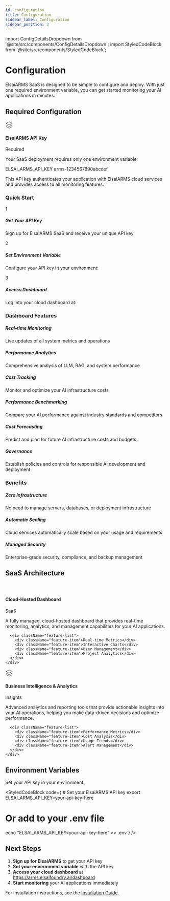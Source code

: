 ```yaml
---
id: configuration
title: Configuration
sidebar_label: Configuration
sidebar_position: 3
---
```


import ConfigDetailsDropdown from '@site/src/components/ConfigDetailsDropdown';
import StyledCodeBlock from '@site/src/components/StyledCodeBlock';

# Configuration

ElsaiARMS SaaS is designed to be simple to configure and deploy. With just one required environment variable, you can get started monitoring your AI applications in minutes.

## Required Configuration

<div className="config-container">
  <div className="config-section">
    <div className="config-header">
      <div className="config-icon">
        <svg width="24" height="24" viewBox="0 0 24 24" fill="none" xmlns="http://www.w3.org/2000/svg">
          <path d="M12 2L2 7L12 12L22 7L12 2Z" stroke="currentColor" strokeWidth="2" strokeLinecap="round" strokeLinejoin="round"/>
          <path d="M2 17L12 22L22 17" stroke="currentColor" strokeWidth="2" strokeLinecap="round" strokeLinejoin="round"/>
          <path d="M2 12L12 17L22 12" stroke="currentColor" strokeWidth="2" strokeLinecap="round" strokeLinejoin="round"/>
        </svg>
      </div>
      <h4>ElsaiARMS API Key</h4>
      <div className="config-badge">Required</div>
    </div>
    <div className="config-content">
      <p>Your SaaS deployment requires only one environment variable:</p>
      <div className="env-variable">
        <span className="var-name">ELSAI_ARMS_API_KEY</span>
        <span className="var-value">arms-1234567890abcdef</span>
      </div>
      <p className="config-note">This API key authenticates your application with ElsaiARMS cloud services and provides access to all monitoring features.</p>
    </div>
  </div>
</div>

### Quick Start

<div className="quick-start">
  <div className="start-step">
    <div className="step-number">1</div>
    <div className="step-content">
      <h5>Get Your API Key</h5>
      <div className="step-description">
        <p>Sign up for ElsaiARMS SaaS and receive your unique API key</p>
      </div>
    </div>
  </div>

  <div className="start-step">
    <div className="step-number">2</div>
    <div className="step-content">
      <h5>Set Environment Variable</h5>
      <div className="step-description">
        <p>Configure your API key in your environment:</p>
        <StyledCodeBlock code="export ELSAI_ARMS_API_KEY=your-api-key-here" />
      </div>
    </div>
  </div>

  <div className="start-step">
    <div className="step-number">3</div>
    <div className="step-content">
      <h5>Access Dashboard</h5>
      <div className="step-description">
        <p>Log into your cloud dashboard at:</p>
        <StyledCodeBlock code="https://arms.elsaifoundry.ai/dashboard" />
      </div>
    </div>
  </div>
</div>

### Dashboard Features

<div className="dashboard-features">
  <div className="feature-grid">
    <div className="feature-card">
      <h5>Real-time Monitoring</h5>
      <p>Live updates of all system metrics and operations</p>
    </div>
    <div className="feature-card">
      <h5>Performance Analytics</h5>
      <p>Comprehensive analysis of LLM, RAG, and system performance</p>
    </div>
    <div className="feature-card">
      <h5>Cost Tracking</h5>
      <p>Monitor and optimize your AI infrastructure costs</p>
    </div>
    <div className="feature-card">
      <h5>Performance Benchmarking</h5>
      <p>Compare your AI performance against industry standards and competitors</p>
    </div>
    <div className="feature-card">
      <h5>Cost Forecasting</h5>
      <p>Predict and plan for future AI infrastructure costs and budgets</p>
    </div>
    <div className="feature-card">
      <h5>Governance</h5>
      <p>Establish policies and controls for responsible AI development and deployment</p>
    </div>
  </div>
</div>

### Benefits

<div className="customization-section">
  <div className="customization-item">
    <h5>Zero Infrastructure</h5>
    <p>No need to manage servers, databases, or deployment infrastructure</p>
  </div>
  
  <div className="customization-item">
    <h5>Automatic Scaling</h5>
    <p>Cloud services automatically scale based on your usage and requirements</p>
  </div>
  
  <div className="customization-item">
    <h5>Managed Security</h5>
    <p>Enterprise-grade security, compliance, and backup management</p>
  </div>
</div>


## SaaS Architecture

<div className="app-components">
  <div className="component-section">
    <div className="component-header">
      <div className="component-icon">
        <svg width="24" height="24" viewBox="0 0 24 24" fill="none" xmlns="http://www.w3.org/2000/svg">
          <path d="9 12L11 14L15 10M21 12C21 16.9706 16.9706 21 12 21C7.02944 21 3 16.9706 3 12C3 7.02944 7.02944 3 12 3C16.9706 3 21 7.02944 21 12Z" stroke="currentColor" strokeWidth="2" strokeLinecap="round" strokeLinejoin="round"/>
        </svg>
      </div>
      <h4>Cloud-Hosted Dashboard</h4>
      <div className="component-badge">SaaS</div>
    </div>
    <div className="component-content">
      <p>A fully managed, cloud-hosted dashboard that provides real-time monitoring, analytics, and management capabilities for your AI applications.</p>
      
      <div className="feature-list">
        <div className="feature-item">Real-time Metrics</div>
        <div className="feature-item">Interactive Charts</div>
        <div className="feature-item">User Management</div>
        <div className="feature-item">Project Analytics</div>
      </div>
    </div>
  </div>

  <div className="component-section">
    <div className="component-header">
      <div className="component-icon">
        <svg width="24" height="24" viewBox="0 0 24 24" fill="none" xmlns="http://www.w3.org/2000/svg">
          <path d="M12 2L2 7L12 12L22 7L12 2Z" stroke="currentColor" strokeWidth="2" strokeLinecap="round" strokeLinejoin="round"/>
          <path d="M2 17L12 22L22 17" stroke="currentColor" strokeWidth="2" strokeLinecap="round" strokeLinejoin="round"/>
          <path d="M2 12L12 17L22 12" stroke="currentColor" strokeWidth="2" strokeLinecap="round" strokeLinejoin="round"/>
        </svg>
      </div>
      <h4>Business Intelligence & Analytics</h4>
      <div className="component-badge">Insights</div>
    </div>
    <div className="component-content">
      <p>Advanced analytics and reporting tools that provide actionable insights into your AI operations, helping you make data-driven decisions and optimize performance.</p>
      
      <div className="feature-list">
        <div className="feature-item">Performance Metrics</div>
        <div className="feature-item">Cost Analysis</div>
        <div className="feature-item">Usage Trends</div>
        <div className="feature-item">Alert Management</div>
      </div>
    </div>
  </div>
</div>


## Environment Variables

Set your API key in your environment:

<StyledCodeBlock code={`# Set your ElsaiARMS API key
export ELSAI_ARMS_API_KEY=your-api-key-here

# Or add to your .env file
echo "ELSAI_ARMS_API_KEY=your-api-key-here" >> .env`} />

## Next Steps

1. **Sign up for ElsaiARMS** to get your API key
2. **Set your environment variable** with the API key
3. **Access your cloud dashboard** at https://arms.elsaifoundry.ai/dashboard
4. **Start monitoring** your AI applications immediately

For installation instructions, see the [Installation Guide](./installation).

<style>{`
  /* Configuration Container Styling */
  .config-container {
    margin: 2rem 0;
  }

  .config-section {
    background: white;
    border: 1px solid #e1e5e9;
    border-radius: 12px;
    padding: 1.5rem;
    margin-bottom: 1.5rem;
    box-shadow: 0 2px 8px rgba(0, 0, 0, 0.06);
    transition: all 0.3s ease;
  }

  .config-section:hover {
    transform: translateY(-2px);
    box-shadow: 0 4px 16px rgba(0, 0, 0, 0.12);
    border-color: var(--ifm-color-primary-light);
  }

  .config-header {
    display: flex;
    align-items: center;
    gap: 1rem;
    margin-bottom: 1.5rem;
    padding-bottom: 1rem;
    border-bottom: 2px solid #f0f0f0;
  }

  .config-icon {
    color: var(--ifm-color-primary);
    display: flex;
    align-items: center;
    justify-content: center;
    flex-shrink: 0;
  }

  .config-header h4 {
    margin: 0;
    color: #2c3e50;
    font-size: 1.25rem;
    font-weight: 600;
    flex-grow: 1;
  }

  .config-badge {
    background: linear-gradient(135deg, var(--ifm-color-primary) 0%, var(--ifm-color-primary-light) 100%);
    color: white;
    padding: 0.25rem 0.75rem;
    border-radius: 20px;
    font-size: 0.75rem;
    font-weight: 500;
    text-transform: uppercase;
    letter-spacing: 0.5px;
  }

  .config-content {
    margin-top: 1rem;
  }

  .config-note {
    margin-top: 1rem;
    padding: 0.75rem;
    background: #f8f9fa;
    border-left: 4px solid var(--ifm-color-primary);
    border-radius: 4px;
    font-style: italic;
    color: #6c757d;
  }

  .env-variable {
    display: flex;
    align-items: center;
    justify-content: space-between;
    background: white;
    border: 1px solid #e9ecef;
    border-radius: 6px;
    padding: 0.75rem 1rem;
    transition: all 0.2s ease;
  }

  .env-variable:hover {
    border-color: var(--ifm-color-primary);
    box-shadow: 0 2px 4px rgba(6, 23, 95, 0.1);
  }

  .var-name {
    font-family: 'Monaco', 'Menlo', 'Ubuntu Mono', monospace;
    font-size: 0.9rem;
    font-weight: 600;
    color: #2c3e50;
  }

  .var-value {
    font-family: 'Monaco', 'Menlo', 'Ubuntu Mono', monospace;
    font-size: 0.85rem;
    color: #6c757d;
    font-style: italic;
  }

  /* App Components Styling */
  .app-components {
    display: flex;
    flex-direction: column;
    gap: 2rem;
    margin: 2rem 0;
  }

  .component-section {
    background: white;
    border: 1px solid #e1e5e9;
    border-radius: 16px;
    padding: 2rem;
    box-shadow: 0 4px 12px rgba(0, 0, 0, 0.06);
    transition: all 0.3s ease;
  }

  .component-section:hover {
    transform: translateY(-2px);
    box-shadow: 0 8px 24px rgba(0, 0, 0, 0.12);
    border-color: var(--ifm-color-primary-light);
  }

  .component-header {
    display: flex;
    align-items: center;
    gap: 1rem;
    margin-bottom: 1.5rem;
    padding-bottom: 1rem;
    border-bottom: 2px solid #f0f0f0;
  }

  .component-icon {
    color: var(--ifm-color-primary);
    display: flex;
    align-items: center;
    justify-content: center;
    flex-shrink: 0;
  }

  .component-header h4 {
    margin: 0;
    color: #2c3e50;
    font-size: 1.25rem;
    font-weight: 600;
    flex-grow: 1;
  }

  .component-badge {
    background: linear-gradient(135deg, #28a745 0%, #20c997 100%);
    color: white;
    padding: 0.25rem 0.75rem;
    border-radius: 20px;
    font-size: 0.75rem;
    font-weight: 500;
    text-transform: uppercase;
    letter-spacing: 0.5px;
  }

  .component-content p {
    color: #4a5568;
    font-size: 1.05rem;
    line-height: 1.6;
    margin-bottom: 1.5rem;
  }

  .feature-list {
    display: grid;
    grid-template-columns: repeat(auto-fit, minmax(200px, 1fr));
    gap: 0.75rem;
  }

  .feature-item {
    background: #f8f9fa;
    border: 1px solid #e9ecef;
    border-radius: 8px;
    padding: 0.875rem 1rem;
    color: #2d3748;
    font-weight: 500;
    font-size: 0.95rem;
    text-align: center;
  }

  /* Quick Start Section */
  .quick-start {
    display: flex;
    flex-direction: column;
    gap: 1.5rem;
    margin: 2rem 0;
  }

  .start-step {
    display: flex;
    gap: 1.25rem;
    align-items: flex-start;
    background: white;
    border: 1px solid #e1e5e9;
    border-radius: 12px;
    padding: 1.5rem;
    box-shadow: 0 2px 8px rgba(0, 0, 0, 0.06);
    transition: all 0.3s ease;
  }

  .start-step:hover {
    transform: translateY(-2px);
    box-shadow: 0 4px 16px rgba(0, 0, 0, 0.12);
    border-color: var(--ifm-color-primary-light);
  }

  .step-number {
    background: linear-gradient(135deg, var(--ifm-color-primary) 0%, var(--ifm-color-primary-light) 100%);
    color: white;
    width: 2.5rem;
    height: 2.5rem;
    border-radius: 50%;
    display: flex;
    align-items: center;
    justify-content: center;
    font-weight: 700;
    font-size: 1.1rem;
    flex-shrink: 0;
  }

  .step-content {
    flex-grow: 1;
  }

  .step-content h5 {
    margin: 0 0 0.75rem 0;
    color: #2c3e50;
    font-size: 1.1rem;
    font-weight: 600;
  }

  .step-description p {
    margin: 0 0 0.75rem 0;
    color: #4a5568;
    font-size: 1rem;
    line-height: 1.5;
  }



  /* Dashboard Features */
  .dashboard-features {
    margin: 2rem 0;
  }

  .feature-grid {
    display: grid;
    grid-template-columns: repeat(auto-fit, minmax(280px, 1fr));
    gap: 1.5rem;
  }

  .feature-card {
    background: white;
    border: 1px solid #e1e5e9;
    border-radius: 12px;
    padding: 1.5rem;
    box-shadow: 0 2px 8px rgba(0, 0, 0, 0.06);
    transition: all 0.3s ease;
    text-align: center;
  }

  .feature-card:hover {
    transform: translateY(-2px);
    box-shadow: 0 4px 16px rgba(0, 0, 0, 0.12);
    border-color: var(--ifm-color-primary-light);
  }

  .feature-card h5 {
    margin: 0 0 0.75rem 0;
    color: #2c3e50;
    font-size: 1.1rem;
    font-weight: 600;
  }

  .feature-card p {
    margin: 0;
    color: #4a5568;
    font-size: 0.95rem;
    line-height: 1.5;
  }

  /* Customization Section */
  .customization-section {
    display: grid;
    grid-template-columns: repeat(auto-fit, minmax(300px, 1fr));
    gap: 1.5rem;
    margin: 2rem 0;
  }

  .customization-item {
    background: white;
    border: 1px solid #e1e5e9;
    border-radius: 12px;
    padding: 1.5rem;
    box-shadow: 0 2px 8px rgba(0, 0, 0, 0.06);
    transition: all 0.3s ease;
  }

  .customization-item:hover {
    transform: translateY(-2px);
    box-shadow: 0 4px 16px rgba(0, 0, 0, 0.12);
    border-color: var(--ifm-color-primary-light);
  }

  .customization-item h5 {
    margin: 0 0 0.75rem 0;
    color: #2c3e50;
    font-size: 1.1rem;
    font-weight: 600;
  }

  .customization-item p {
    margin: 0;
    color: #4a5568;
    font-size: 0.95rem;
    line-height: 1.5;
  }

  /* Dark theme adjustments */
  [data-theme='dark'] .config-section,
  [data-theme='dark'] .component-section,
  [data-theme='dark'] .start-step,
  [data-theme='dark'] .feature-card,
  [data-theme='dark'] .customization-item {
    background: #1a1a1a;
    border-color: #333;
    color: #e1e1e1;
  }

  [data-theme='dark'] .config-header h4,
  [data-theme='dark'] .component-header h4,
  [data-theme='dark'] .step-content h5,
  [data-theme='dark'] .feature-card h5,
  [data-theme='dark'] .customization-item h5 {
    color: #e1e1e1;
  }

  [data-theme='dark'] .config-note {
    background: #2d3748;
    border-left-color: var(--ifm-color-primary);
    color: #cbd5e0;
  }

  [data-theme='dark'] .env-variable {
    background: #1a1a1a;
    border-color: #4a5568;
  }

  [data-theme='dark'] .env-variable:hover {
    border-color: var(--ifm-color-primary-light);
  }

  [data-theme='dark'] .var-name {
    color: #e1e1e1;
  }

  [data-theme='dark'] .var-value {
    color: #9ca3af;
  }

  [data-theme='dark'] .component-content p,
  [data-theme='dark'] .step-description p,
  [data-theme='dark'] .feature-card p,
  [data-theme='dark'] .customization-item p {
    color: #cbd5e0;
  }

  [data-theme='dark'] .feature-item {
    background: #2d3748;
    border-color: #4a5568;
    color: #d1d5db;
  }

  /* Responsive design */
  @media (max-width: 768px) {
    .config-section,
    .component-section,
    .start-step,
    .feature-card,
    .customization-item {
      padding: 1.25rem;
      margin-bottom: 1rem;
    }

    .config-header,
    .component-header {
      flex-direction: column;
      align-items: flex-start;
      gap: 0.75rem;
    }

    .config-badge,
    .component-badge {
      align-self: flex-start;
    }

    .env-variable {
      flex-direction: column;
      align-items: flex-start;
      gap: 0.5rem;
    }

    .feature-grid {
      grid-template-columns: 1fr;
    }

    .customization-section {
      grid-template-columns: 1fr;
    }

    .start-step {
      flex-direction: column;
      align-items: flex-start;
      gap: 1rem;
    }

    .step-number {
      align-self: flex-start;
    }
  }
`}</style>